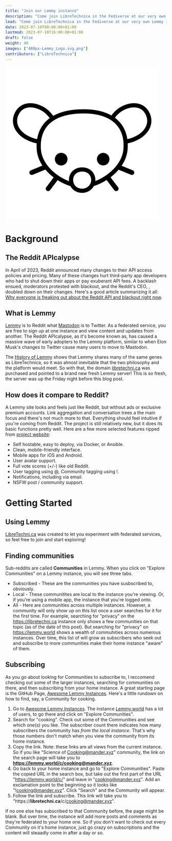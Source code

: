 ```yaml
---
title: "Join our Lemmy instance"
description: "Come join LibreTechnica in the Fediverse at our very own Lemmy instance.  There you can explore hundreds of communities on the decentralized alternative to Reddit."
lead: "Come join LibreTechnica in the Fediverse at our very own Lemmy instance.  There you can explore hundreds of communities on the decentralized alternative to Reddit."
date: 2023-07-10T00:00:00+01:00
lastmod: 2023-07-10T16:00:00+01:00
draft: false
weight: 40
images: ["480px-Lemmy_Logo.svg.png"]
contributors: ["LibreTechnica"]
---
```

![Image](480px-Lemmy_Logo.svg.png "Lemmy Logo")

# Background

## The Reddit APIcalypse

In April of 2023, Reddit announced many changes to their API access policies and pricing.  Many of these changes hurt third-party app developers who had to shut down their apps or pay exuberant API fees.  A backlash ensued, moderators protested with blackout, and the Reddit's CEO, , doubled down on their changes.  Here's a good article summarizing it all: [Why everyone is freaking out about the Reddit API and blackout right now](https://www.digitaltrends.com/computing/reddit-api-changes-explained/).

## What is Lemmy

[Lemmy](https://join-lemmy.org/) is to Reddit what [Mastodon](https://joinmastodon.org/) is to Twitter.  As a federated service, you are free to sign up at one instance and view content and updates from another.  The Reddit APIcalypse, as it's become known as, has caused a massive wave of early adopters to the Lemmy platform, similar to when Elon Musk's changes to Twitter cause many users to move to Mastodon.  

The [History of Lemmy](https://join-lemmy.org/docs/users/07-history-of-lemmy.html) shows that Lemmy shares many of the same genes as LibreTechnica, so it was almost inevitable that the two philosophy and the platform would meet. So with that, the domain [libretechni.ca](libretechni.ca) was purchased and pointed to a brand new fresh Lemmy server!  This is so fresh, the server was up the Friday night before this blog post.

## How does it compare to Reddit?

A Lemmy site looks and feels just like Reddit, but without ads or exclusive premium accounts.  Link aggregation and conversation trees a the main focus and there's not much more to that.  Everything should feel intuitive if you're coming from Reddit.  The project is still relatively new, but it does its basic functions pretty well.  Here are a few more selected features ripped from [project website](https://join-lemmy.org):

- Self hostable, easy to deploy, via Docker, or Ansible.
- Clean, mobile-friendly interface.
- Mobile apps for iOS and Android.
- User avatar support.
- Full vote scores (+/-) like old Reddit.
- User tagging using @, Community tagging using !.
- Notifications, including via email.
- NSFW post / community support.

# Getting Started

## Using Lemmy

[LibreTechni.ca](https://libretechni.ca) was created to let you experiment with federated services, so feel free to join and start exploring!

## Finding communities

Sub-reddits are called **Communities** in Lemmy.  When you click on "Explore Communities" on a Lemmy instance, you will see three tabs.

- Subscribed - These are the communities you have susbscribed to, obviously.
- Local - These communitites are local to the instance you're viewing. Or, if you're using a mobile app, the instance that you're logged onto.
- All - Here are communities across multiple instances.  However, a community will only show up on this list once a user searches for it for the first time.  For example, searching for "privacy" on the https://libretechni.ca instance only shows a few communities on that topic (as of the date of this post).  But searching for "privacy" on https://lemmy.world shows a wealth of commuhities across numerous instances.  Over time, this list of will grow as subscribers who seek out and subscribe to more communities make their home instance "aware" of them.

## Subscribing

As you go about looking for Communities to subscribe to, I reccomend checking out some of the larger instances, searching for communities on there, and then subscribing from your home instance.  A great starting page is the GitHub Page, [Awesome Lemmy Instances](https://github.com/maltfield/awesome-lemmy-instances).  Here's a little rundown on how to find, say, a Community for cooking.

1.  Go to [Awesome Lemmy Instances](https://github.com/maltfield/awesome-lemmy-instances).  The instance [Lemmy.world](https://lemmy.world/) has a lot of users, to go there and click on "Explore Communities".
2.  Search for "cooking".  Check out some of the Communities and see which one(s) you like.  The subscriber count there indicates how many subscribers the community has _from the local instance_. That's why those numbers don't match when you view the community from its home instance.
3.  Copy the link.  Note: these links are all views from the current instance.  So if you like "Science of Cooking@mander.xyz" community, the link on the search page will take you to **https://lemmy.world/c/cooking@mander.xyz**.
4.  Go back to your home instance and go to "Explore Communities".  Paste the copied URL in the search box, but take out the first part of the URL "https://lemmy.world/c/" and leave in "cooking@mander.xyz". Add an exclamation point to the beginning so it looks like "!cooking@mander.xyz".  Click "Search" and the Community will appear.
5.  Follow the link and subscribe.  This link will take you to "https://**libretechni.ca**/c/cooking@mander.xyz".

If no one else has subscribed to that Community before, the page might be blank.  But over time, the instance will add more posts and comments as they're federated to your home one.  So if you don't want to check out every Community on it's home instance, just go crazy on subscriptions and the content will steaadly come in after a day or so.


